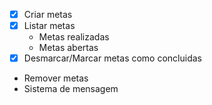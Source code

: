 - [x] Criar metas
- [x] Listar metas
    - Metas realizadas
    - Metas abertas
- [x] Desmarcar/Marcar metas como concluidas
- Remover metas
- Sistema de mensagem